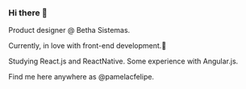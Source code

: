 ### Hi there 👋

Product designer @ Betha Sistemas.

Currently, in love with front-end development.🖤

Studying React.js and ReactNative. Some experience with Angular.js.

Find me here anywhere as @pamelacfelipe.
